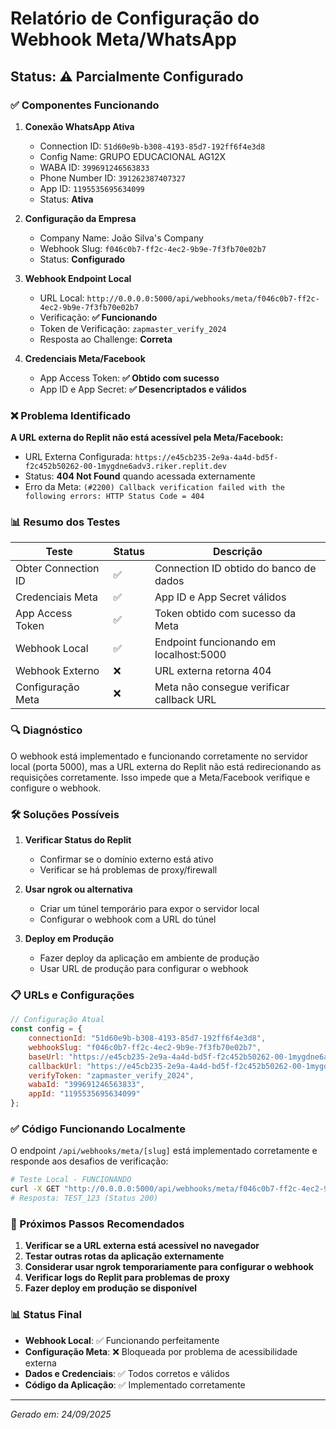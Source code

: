 # Relatório de Configuração do Webhook Meta/WhatsApp

## Status: ⚠️ Parcialmente Configurado

### ✅ Componentes Funcionando

1. **Conexão WhatsApp Ativa**
   - Connection ID: `51d60e9b-b308-4193-85d7-192ff6f4e3d8`
   - Config Name: GRUPO EDUCACIONAL AG12X
   - WABA ID: `399691246563833`
   - Phone Number ID: `391262387407327`
   - App ID: `1195535695634099`
   - Status: **Ativa**

2. **Configuração da Empresa**
   - Company Name: João Silva's Company
   - Webhook Slug: `f046c0b7-ff2c-4ec2-9b9e-7f3fb70e02b7`
   - Status: **Configurado**

3. **Webhook Endpoint Local**
   - URL Local: `http://0.0.0.0:5000/api/webhooks/meta/f046c0b7-ff2c-4ec2-9b9e-7f3fb70e02b7`
   - Verificação: **✅ Funcionando**
   - Token de Verificação: `zapmaster_verify_2024`
   - Resposta ao Challenge: **Correta**

4. **Credenciais Meta/Facebook**
   - App Access Token: **✅ Obtido com sucesso**
   - App ID e App Secret: **✅ Desencriptados e válidos**

### ❌ Problema Identificado

**A URL externa do Replit não está acessível pela Meta/Facebook:**

- URL Externa Configurada: `https://e45cb235-2e9a-4a4d-bd5f-f2c452b50262-00-1mygdne6adv3.riker.replit.dev`
- Status: **404 Not Found** quando acessada externamente
- Erro da Meta: `(#2200) Callback verification failed with the following errors: HTTP Status Code = 404`

### 📊 Resumo dos Testes

| Teste | Status | Descrição |
|-------|--------|-----------|
| Obter Connection ID | ✅ | Connection ID obtido do banco de dados |
| Credenciais Meta | ✅ | App ID e App Secret válidos |
| App Access Token | ✅ | Token obtido com sucesso da Meta |
| Webhook Local | ✅ | Endpoint funcionando em localhost:5000 |
| Webhook Externo | ❌ | URL externa retorna 404 |
| Configuração Meta | ❌ | Meta não consegue verificar callback URL |

### 🔍 Diagnóstico

O webhook está implementado e funcionando corretamente no servidor local (porta 5000), mas a URL externa do Replit não está redirecionando as requisições corretamente. Isso impede que a Meta/Facebook verifique e configure o webhook.

### 🛠️ Soluções Possíveis

1. **Verificar Status do Replit**
   - Confirmar se o domínio externo está ativo
   - Verificar se há problemas de proxy/firewall

2. **Usar ngrok ou alternativa**
   - Criar um túnel temporário para expor o servidor local
   - Configurar o webhook com a URL do túnel

3. **Deploy em Produção**
   - Fazer deploy da aplicação em ambiente de produção
   - Usar URL de produção para configurar o webhook

### 📋 URLs e Configurações

```javascript
// Configuração Atual
const config = {
    connectionId: "51d60e9b-b308-4193-85d7-192ff6f4e3d8",
    webhookSlug: "f046c0b7-ff2c-4ec2-9b9e-7f3fb70e02b7",
    baseUrl: "https://e45cb235-2e9a-4a4d-bd5f-f2c452b50262-00-1mygdne6adv3.riker.replit.dev",
    callbackUrl: "https://e45cb235-2e9a-4a4d-bd5f-f2c452b50262-00-1mygdne6adv3.riker.replit.dev/api/webhooks/meta/f046c0b7-ff2c-4ec2-9b9e-7f3fb70e02b7",
    verifyToken: "zapmaster_verify_2024",
    wabaId: "399691246563833",
    appId: "1195535695634099"
};
```

### ✅ Código Funcionando Localmente

O endpoint `/api/webhooks/meta/[slug]` está implementado corretamente e responde aos desafios de verificação:

```bash
# Teste Local - FUNCIONANDO
curl -X GET "http://0.0.0.0:5000/api/webhooks/meta/f046c0b7-ff2c-4ec2-9b9e-7f3fb70e02b7?hub.mode=subscribe&hub.challenge=TEST_123&hub.verify_token=zapmaster_verify_2024"
# Resposta: TEST_123 (Status 200)
```

### 📝 Próximos Passos Recomendados

1. **Verificar se a URL externa está acessível no navegador**
2. **Testar outras rotas da aplicação externamente**
3. **Considerar usar ngrok temporariamente para configurar o webhook**
4. **Verificar logs do Replit para problemas de proxy**
5. **Fazer deploy em produção se disponível**

### 📊 Status Final

- **Webhook Local**: ✅ Funcionando perfeitamente
- **Configuração Meta**: ❌ Bloqueada por problema de acessibilidade externa
- **Dados e Credenciais**: ✅ Todos corretos e válidos
- **Código da Aplicação**: ✅ Implementado corretamente

---
*Gerado em: 24/09/2025*